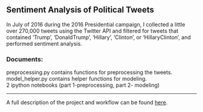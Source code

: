 ## Sentiment Analysis of Political Tweets

In July of 2016 during the 2016 Presidential campaign, I collected a little over 270,000 tweets using the Twitter API and filtered for tweets that contained ‘Trump’, ‘DonaldTrump’, ‘Hillary’, ‘Clinton’, or ‘HillaryClinton’, and performed sentiment analysis.

### Documents:  
preprocessing.py contains functions for preprocessing the tweets.  
model_helper.py contains helper functions for modeling.  
2 ipython notebooks (part 1-preprocessing, part 2- modeling)  

---

A full description of the project and workflow can be found [here](https://joomik.github.io/sentiment/).